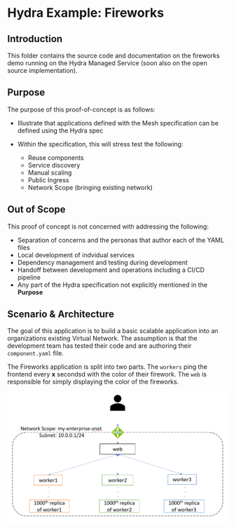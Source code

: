 # Hydra Example: Fireworks 

## Introduction 
This folder contains the source code and documentation on the fireworks demo running on the Hydra Managed Service (soon also on the open source implementation). 

## Purpose 

The purpose of this proof-of-concept is as follows: 

- Illustrate that applications defined with the Mesh specification can be defined using the Hydra spec

- Within the specification, this will stress test the following:
    - Reuse components
    - Service discovery 
    - Manual scaling 
    - Public Ingress 
    - Network Scope (bringing existing network)

## Out of Scope 

This proof of concept is not concerned with addressing the following: 

- Separation of concerns and the personas that author each of the YAML files 
- Local development of indvidual services
- Dependency management and testing during development
- Handoff between development and operations including a CI/CD pipeline 
- Any part of the Hydra specification not explicitly mentioned in the **Purpose**

## Scenario & Architecture 

The goal of this application is to build a basic scalable application into an organizations existing Virtual Network. The assumption is that the development team has tested their code and are authoring their `component.yaml` file. 

The Fireworks application is split into two parts. The `workers` ping the frontend every **x** secondsd with the color of their firework. The `web` is responsible for simply displaying the color of the fireworks. 

![Fireworks Architecture](./media/fireworks_architecture.PNG)